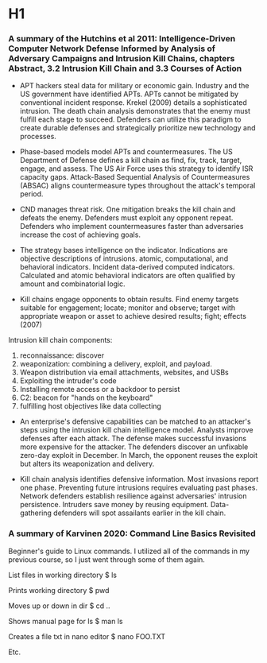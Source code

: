# H1 
### A summary of the Hutchins et al 2011: Intelligence-Driven Computer Network Defense Informed by Analysis of Adversary Campaigns and Intrusion Kill Chains, chapters Abstract, 3.2 Intrusion Kill Chain and 3.3 Courses of Action

* APT hackers steal data for military or economic gain. Industry and the US government have identified APTs. APTs cannot be mitigated by conventional incident response. Krekel (2009) details a sophisticated intrusion. The death chain analysis demonstrates that the enemy must fulfill each stage to succeed. Defenders can utilize this paradigm to create durable defenses and strategically prioritize new technology and processes.

* Phase-based models model APTs and countermeasures. The US Department of Defense defines a kill chain as find, fix, track, target, engage, and assess. The US Air Force uses this strategy to identify ISR capacity gaps. Attack-Based Sequential Analysis of Countermeasures (ABSAC) aligns countermeasure types throughout the attack's temporal period.

* CND manages threat risk. One mitigation breaks the kill chain and defeats the enemy. Defenders must exploit any opponent repeat. Defenders who implement countermeasures faster than adversaries increase the cost of achieving goals.

* The strategy bases intelligence on the indicator. Indications are objective descriptions of intrusions. atomic, computational, and behavioral indicators. Incident data-derived computed indicators. Calculated and atomic behavioral indicators are often qualified by amount and combinatorial logic.

* Kill chains engage opponents to obtain results. Find enemy targets suitable for engagement; locate; monitor and observe; target with appropriate weapon or asset to achieve desired results; fight; effects (2007)

Intrusion kill chain components:

1. reconnaissance: discover
2. weaponization: combining a delivery, exploit, and payload.
3. Weapon distribution via email attachments, websites, and USBs
4. Exploiting the intruder's code
5. Installing remote access or a backdoor to persist
6. C2: beacon for "hands on the keyboard"
7. fulfilling host objectives like data collecting

* An enterprise's defensive capabilities can be matched to an attacker's steps using the intrusion kill chain intelligence model. Analysts improve defenses after each attack. The defense makes successful invasions more expensive for the attacker. The defenders discover an unfixable zero-day exploit in December. In March, the opponent reuses the exploit but alters its weaponization and delivery.

* Kill chain analysis identifies defensive information. Most invasions report one phase. Preventing future intrusions requires evaluating past phases. Network defenders establish resilience against adversaries' intrusion persistence. Intruders save money by reusing equipment. Data-gathering defenders will spot assailants earlier in the kill chain.

### A summary of Karvinen 2020: Command Line Basics Revisited

Beginner's guide to Linux commands. I utilized all of the commands in my previous course, so I just went through some of them again.

List files in working directory
    $ ls

Prints working directory 
    $ pwd
   
Moves up or down in dir
    $ cd ..
    
Shows manual page for ls
    $ man ls
    
Creates a file txt in nano editor
    $ nano FOO.TXT
    
 Etc.
    
